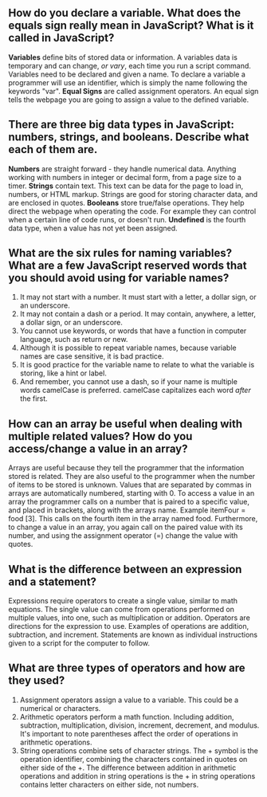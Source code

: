 ## How do you declare a variable. What does the equals sign really mean in JavaScript? What is it called in JavaScript? ##
**Variables** define bits of stored data or information. A variables data is temporary and can change, *or vary*, each time you run a script command. Variables need to be declared and given a name. To declare a variable a programmer will use an identifier, which is simply the name following the keywords "var".
**Equal Signs** are called assignment operators. An equal sign tells the webpage you are going to assign a value to the defined variable.

## There are three big data types in JavaScript: numbers, strings, and booleans. Describe what each of them are. ##
**Numbers** are straight forward - they handle numerical data. Anything working with numbers in integer or decimal form, from a page size to a timer.
**Strings** contain text. This text can be data for the page to load in, numbers, or HTML markup. Strings are good for storing character data, and are enclosed in quotes.
**Booleans** store true/false operations. They help direct the webpage when operating the code. For example they can control when a certain line of code runs, or doesn't run.
**Undefined** is the fourth data type, when a value has not yet been assigned.

## What are the six rules for naming variables? What are a few JavaScript reserved words that you should avoid using for variable names? ##
1. It may not start with a number. It must start with a letter, a dollar sign, or an underscore.
2. It may not contain a dash or a period. It may contain, anywhere, a letter, a dollar sign, or an underscore.
3. You cannot use keywords, or words that have a function in computer language, such as return or new.
4. Although it is possible to repeat variable names, because variable names are case sensitive, it is bad practice.
5. It is good practice for the variable name to relate to what the variable is storing, like a hint or label.
6. And remember, you cannot use a dash, so if your name is multiple words camelCase is preferred. camelCase capitalizes each word *after* the first.

## How can an array be useful when dealing with multiple related values? How do you access/change a value in an array? ##
Arrays are useful because they tell the programmer that the information stored is related. They are also useful to the programmer when the number of items to be stored is unknown. Values that are separated by commas in arrays are automatically numbered, starting with 0. To access a value in an array the programmer calls on a number that is paired to a specific value, and placed in brackets, along with the arrays name. Example itemFour = food [3]. This calls on the fourth item in the array named food. Furthermore, to change a value in an array, you again call on the paired value with its number, and using the assignment operator (=) change the value with quotes.

## What is the difference between an expression and a statement? ##
Expressions require operators to create a single value, similar to math equations. The single value can come from operations performed on multiple values, into one, such as multiplication or addition. Operators are directions for the expression to use. Examples of operations are addition, subtraction, and increment.
Statements are known as individual instructions given to a script for the computer to follow.

## What are three types of operators and how are they used? ##
1. Assignment operators assign a value to a variable. This could be a numerical or characters.
2. Arithmetic operators perform a math function. Including addition, subtraction, multiplication, division, increment, decrement, and modulus. It's important to note parentheses affect the order of operations in arithmetic operations.
3. String operations combine sets of character strings. The + symbol is the operation identifier, combining the characters contained in quotes on either side of the +. The difference between addition in arithmetic operations and addition in string operations is the + in string operations contains letter characters on either side, not numbers.
